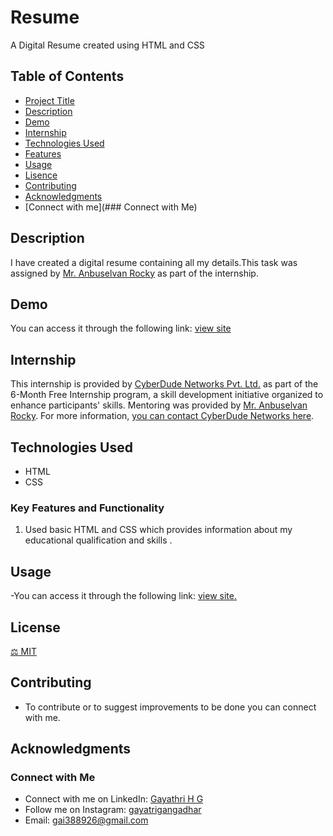 # Resume
A Digital Resume created using HTML and CSS
## Table of Contents
- [Project Title](#project-title)
- [Description](#description)
- [Demo](#demo)
- [Internship](#internship)
- [Technologies Used](#technologies-used)
- [Features](#features)
- [Usage](#usage)
- [Lisence](#lisence)
- [Contributing](#contributing)
- [Acknowledgments](#acknowledgments)
- [Connect with me](### Connect with Me)

## Description

I have created a digital resume containing all my details.This task was assigned by [Mr. Anbuselvan Rocky](https://instagram.com/anbuselvanrocky) as part of the internship. 

## Demo
You can access it through the following link: [view site](https://gayathrihg.github.io/Resume/)

## Internship

This internship is provided by [CyberDude Networks Pvt. Ltd.](https://youtube.com/cyberdudenetworks) as part of the 6-Month Free Internship program, a skill development initiative organized to enhance participants' skills. Mentoring was provided by [Mr. Anbuselvan Rocky](https://instagram.com/anbuselvanrocky). For more information, [you can contact CyberDude Networks here](https://cyberdudenetworks.com).

## Technologies Used

- HTML
- CSS

### Key Features and Functionality

1.  Used basic HTML and CSS which provides information about my educational qualification and skills .

## Usage
-You can access it through the following link: [view site.](https://gayathrihg.github.io/Resume/)

## License
[⚖ MIT](./LICENSE)

## Contributing
- To contribute or to suggest improvements to be done you can connect with me.

## Acknowledgments

### Connect with Me
- Connect with me on LinkedIn: [Gayathri H G](www.linkedin.com/in/gayathri-h-g-2151361ba)
- Follow me on Instagram: [gayatrigangadhar](https://www.instagram.com/)
- Email: [gai388926@gmail.com](gai388926@gmail.com)







